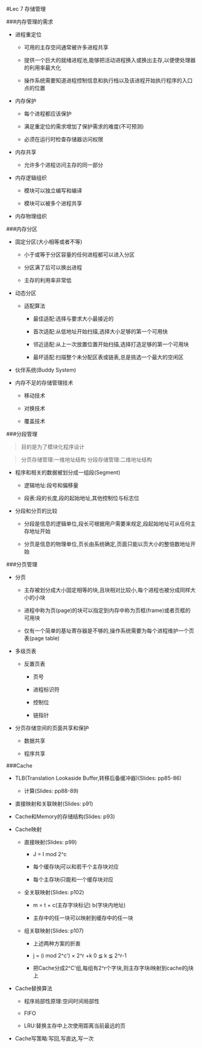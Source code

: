 #Lec 7 存储管理

###内存管理的需求

+ 进程重定位
	
	- 可用的主存空间通常被许多进程共享
	
	- 提供一个巨大的就绪进程池,能够把活动进程换入或换出主存,以便使处理器的利用率最大化
	
	- 操作系统需要知道进程控制信息和执行栈以及该进程开始执行程序的入口点的位置
	
+ 内存保护

	- 每个进程都应该保护
	
	- 满足重定位的需求增加了保护需求的难度(不可预测)
	
	- 必须在运行时检查存储器访问权限
	
+ 内存共享

	- 允许多个进程访问主存的同一部分
	
+ 内存逻辑组织

	- 模块可以独立编写和编译
	
	- 模块可以被多个进程共享

+ 内存物理组织

###内存分区

+ 固定分区(大小相等或者不等)
	
	- 小于或等于分区容量的任何进程都可以进入分区
	
	- 分区满了后可以换出进程
	
	- 主存的利用率非常低
	
+ 动态分区
	
	- 适配算法
	
		+ 最佳适配:选择与要求大小最接近的
		
		+ 首次适配:从低地址开始扫描,选择大小足够的第一个可用快
		
		+ 邻近适配:从上一次放置位置开始扫描,选择打造足够的第一个可用块
		
		+ 最坏适配:扫描整个未分配区表或链表,总是挑选一个最大的空闲区

+ 伙伴系统(Buddy System)

+ 内存不足的存储管理技术

	- 移动技术
	
	- 对换技术
	
	- 覆盖技术
	###分段管理
> 目的是为了模块化程序设计
> 分页存储管理:一维地址结构 分段存储管理:二维地址结构
+ 程序和相关的数据被划分成一组段(Segment)		- 逻辑地址:段号和偏移量
	- 段表:段的长度,段的起始地址,其他控制位与标志位
+ 分段和分页的比较
	- 分段是信息的逻辑单位,段长可根据用户需要来规定,段起始地址可从任何主存地址开始
	- 分页是信息的物理单位,页长由系统确定,页面只能以页大小的整倍数地址开始###分页管理

+ 分页

	- 主存被划分成大小固定相等的块,且块相对比较小,每个进程也被分成同样大小的小块	- 进程中称为页(page)的块可以指定到内存中称为页框(frame)或者页框的可用块	- 仅有一个简单的基址寄存器是不够的,操作系统需要为每个进程维护一个页表(page table)
+ 多级页表
	- 反置页表
		+ 页号
		+ 进程标识符
		+ 控制位
		+ 链指针
+ 分页存储空间的页面共享和保护
	- 数据共享
	- 程序共享###Cache
+ TLB(Translation Lookaside Buffer,转移后备缓冲器)(Slides: pp85-86)

	- 计算(Slides: pp88-89)
	+ 直接映射和关联映射(Slides: p91)

+ Cache和Memory的存储结构(Slides: p93)

+ Cache映射

	- 直接映射(Slides: p99)
		
		+ J = I mod 2^c
		
		+ 每个缓存块j可以和若干个主存块对应
		
		+ 每个主存块i只能和一个缓存块对应
	
	- 全关联映射(Slides: p102)
	
		+ m = t + c(主存字块标记) b(字块内地址)
		
		+ 主存中的任一块可以映射到缓存中的任一块
	
	- 组关联映射(Slides: p107)
	
		+ 上述两种方案的折衷
		
		+ j = (i mod 2^c') × 2^r +k 0 ≦ k ≦ 2^r-1
		
		+ 把Cache分成2^C’组,每组有2^r个字块,则主存字块i映射到cache的j块上+ Cache替换算法
	- 程序局部性原理:空间时间局部性
	- FIFO
	- LRU:替换主存中上次使用距离当前最远的页
+ Cache写策略:写回,写直达,写一次